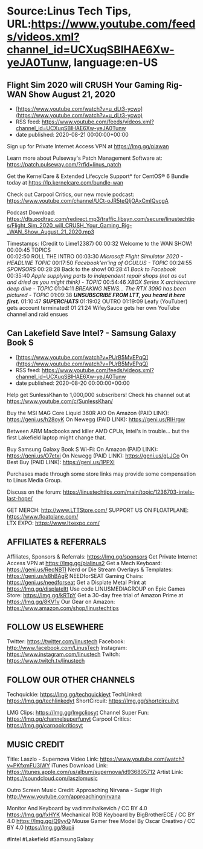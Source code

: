# Source:Linus Tech Tips, URL:https://www.youtube.com/feeds/videos.xml?channel_id=UCXuqSBlHAE6Xw-yeJA0Tunw, language:en-US

## Flight Sim 2020 will CRUSH Your Gaming Rig- WAN Show August 21, 2020
 - [https://www.youtube.com/watch?v=u_dLt3-ycwo](https://www.youtube.com/watch?v=u_dLt3-ycwo)
 - RSS feed: https://www.youtube.com/feeds/videos.xml?channel_id=UCXuqSBlHAE6Xw-yeJA0Tunw
 - date published: 2020-08-21 00:00:00+00:00

Sign up for Private Internet Access VPN at https://lmg.gg/piawan

Learn more about Pulseway's Patch Management Software at: https://patch.pulseway.com/?rfid=linus_patch

Get the KernelCare & Extended Lifecycle Support* for CentOS® 6 Bundle today at https://lp.kernelcare.com/bundle-wan

Check out Carpool Critics, our new movie podcast: https://www.youtube.com/channel/UCt-oJR5teQIjOAxCmIQvcgA

Podcast Download: https://dts.podtrac.com/redirect.mp3/traffic.libsyn.com/secure/linustechtips/Flight_Sim_2020_will_CRUSH_Your_Gaming_Rig-_WAN_Show_August_21_2020.mp3

Timestamps: (Credit to Lime12387)
00:00:32 Welcome to the WAN SHOW!
00:00:45 TOPICS     
00:02:50 ROLL THE INTRO
00:03:30 *Microsoft Flight Simulator 2020 - HEADLINE TOPIC*
00:17:50 *Facebook'en'ing of OCULUS - TOPIC*
00:24:55 *SPONSORS*
00:28:28 Back to the show!
00:28:41 *Back to Facebook*
00:35:40 *Apple supplying parts to independent repair shops (not as cut and dried as you might think) - TOPIC*
00:54:46  *XBOX Series X architecture deep dive - TOPIC*
01:04:11 *BREAKING NEWS... The RTX 3090 has been pictured - TOPIC*
01:09:38 ***UNSUBSCRIBE FROM LTT, you heard it here first.***
01:10:47 ***SUPERCHATS***
01:19:02 OUTRO 
01:19:09 Leafy (YouTuber) gets account terminated!
01:21:24 WifeySauce gets her own YouTube channel and raid ensues

## Can Lakefield Save Intel? - Samsung Galaxy Book S
 - [https://www.youtube.com/watch?v=PUrB5MvEPqQ](https://www.youtube.com/watch?v=PUrB5MvEPqQ)
 - RSS feed: https://www.youtube.com/feeds/videos.xml?channel_id=UCXuqSBlHAE6Xw-yeJA0Tunw
 - date published: 2020-08-20 00:00:00+00:00

Help get SunlessKhan to 1,000,000 subscribers! Check his channel out at https://www.youtube.com/c/SunlessKhan/

Buy the MSI MAG Core Liquid 360R AIO
On Amazon (PAID LINK): https://geni.us/h28oyK
On Newegg (PAID LINK): https://geni.us/RIHrgw

Between ARM Macbooks and killer AMD CPUs, Intel's in trouble... but the first Lakefield laptop might change that.

Buy Samsung Galaxy Book S Wi-Fi:
On Amazon (PAID LINK): https://geni.us/O7etxi
On Newegg (PAID LINK): https://geni.us/gLJCo
On Best Buy (PAID LINK): https://geni.us/1PPXl

Purchases made through some store links may provide some compensation to Linus Media Group.

Discuss on the forum: https://linustechtips.com/main/topic/1236703-intels-last-hope/


GET MERCH: http://www.LTTStore.com/
SUPPORT US ON FLOATPLANE: https://www.floatplane.com/  
LTX EXPO: https://www.ltxexpo.com/   

AFFILIATES & REFERRALS
---------------------------------------------------
Affiliates, Sponsors & Referrals: https://lmg.gg/sponsors
Get Private Internet Access VPN at https://lmg.gg/pialinus2
Get a Mech Keyboard: https://geni.us/RecNBTI
Nerd or Die Stream Overlays & Templates: https://geni.us/s8hBAgR
NEEDforSEAT Gaming Chairs: https://geni.us/needforseat
Get a Displate Metal Print at https://lmg.gg/displateltt
Use code LINUSMEDIAGROUP on Epic Games Store: https://lmg.gg/kRTpY
Get a 30-day free trial of Amazon Prime at https://lmg.gg/8KV1v
Our Gear on Amazon: https://www.amazon.com/shop/linustechtips
 
FOLLOW US ELSEWHERE
---------------------------------------------------  
Twitter: https://twitter.com/linustech
Facebook: http://www.facebook.com/LinusTech
Instagram: https://www.instagram.com/linustech
Twitch: https://www.twitch.tv/linustech

FOLLOW OUR OTHER CHANNELS
---------------------------------------------------  
Techquickie: https://lmg.gg/techquickieyt
TechLinked: https://lmg.gg/techlinkedyt
ShortCircuit: https://lmg.gg/shortcircuityt

LMG Clips: https://lmg.gg/lmgclipsyt
Channel Super Fun: https://lmg.gg/channelsuperfunyt
Carpool Critics: https://lmg.gg/carpoolcriticsyt

MUSIC CREDIT
---------------------------------------------------  
Title: Laszlo - Supernova
Video Link: https://www.youtube.com/watch?v=PKfxmFU3lWY
iTunes Download Link: https://itunes.apple.com/us/album/supernova/id936805712
Artist Link: https://soundcloud.com/laszlomusic

Outro Screen Music Credit: Approaching Nirvana - Sugar High http://www.youtube.com/approachingnirvana

Monitor And Keyboard by vadimmihalkevich / CC BY 4.0 https://lmg.gg/fxHYK 
Mechanical RGB Keyboard by BigBrotherECE / CC BY 4.0 https://lmg.gg/Q9yyQ 
Mouse Gamer free Model By Oscar Creativo / CC BY 4.0 https://lmg.gg/8upii

#Intel #Lakefield #SamsungGalaxy

